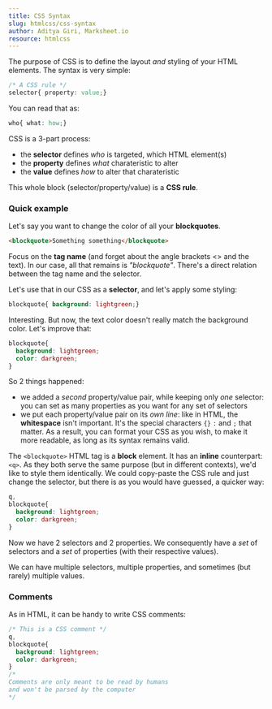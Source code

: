 ```yaml
---
title: CSS Syntax
slug: htmlcss/css-syntax
author: Aditya Giri, Marksheet.io
resource: htmlcss
---
```


The purpose of CSS is to define the layout _and_ styling of your HTML elements. The syntax is very simple:

```css
/* A CSS rule */
selector{ property: value;}
```

You can read that as:

```css
who{ what: how;}
```

CSS is a 3-part process:

* the **selector** defines _who_ is targeted, which HTML element(s)
* the **property** defines _what_ charateristic to alter
* the **value** defines _how_ to alter that charateristic

This whole block (selector/property/value) is a **CSS rule**.

### Quick example

Let's say you want to change the color of all your **blockquotes**.

```html
<blockquote>Something something</blockquote>
```

Focus on the **tag name** (and forget about the angle brackets <> and the text). In our case, all that remains is _"blockquote"_. There's a direct relation between the tag name and the selector.

Let's use that in our CSS as a **selector**, and let's apply some styling:

```css
blockquote{ background: lightgreen;}
```

Interesting. But now, the text color doesn't really match the background color. Let's improve that:

```css
blockquote{
  background: lightgreen;
  color: darkgreen;
}
```

So 2 things happened:

* we added a _second_ property/value pair, while keeping only _one_ selector: you can set as many properties as you want for any set of selectors
* we put each property/value pair on its _own line_: like in HTML, the **whitespace** isn't important. It's the special characters `{}` `:` and `;` that matter. As a result, you can format your CSS as you wish, to make it more readable, as long as its syntax remains valid.

The `<blockquote>` HTML tag is a **block** element. It has an **inline** counterpart: `<q>`. As they both serve the same purpose (but in different contexts), we'd like to style them identically. We could copy-paste the CSS rule and just change the selector, but there is as you would have guessed, a quicker way:

```css
q,
blockquote{
  background: lightgreen;
  color: darkgreen;
}
```

Now we have 2 selectors and 2 properties. We consequently have a _set_ of selectors and a _set_ of properties (with their respective values).

<div class="info">
We can have multiple selectors, multiple properties, and sometimes (but rarely) multiple values.
</div>

### Comments

As in HTML, it can be handy to write CSS comments:

```css
/* This is a CSS comment */
q,
blockquote{
  background: lightgreen;
  color: darkgreen;
}
/*
Comments are only meant to be read by humans
and won't be parsed by the computer
*/
```